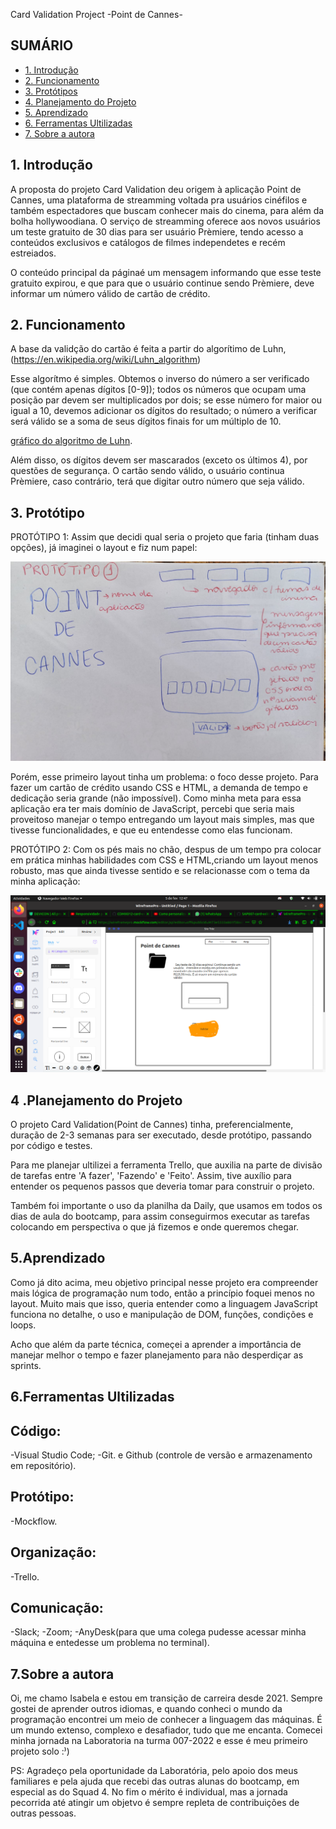 
Card Validation Project 
-Point de Cannes-


## SUMÁRIO

- [1. Introdução](#1-Introdução)
- [2. Funcionamento](#2-Funcionamento)
- [3. Protótipos](#3-Protótipos)
- [4. Planejamento do Projeto](#4-Planejamento)
- [5. Aprendizado](#5-O-que-aprendi)
- [6. Ferramentas Ultilizadas ](#6-Ferramentas)
- [7. Sobre a autora](#7-Autora)



## 1. Introdução

A proposta do projeto Card Validation deu origem à aplicação Point de Cannes, uma plataforma de streamming voltada pra usuários cinéfilos e também espectadores que buscam conhecer mais do cinema, para além da bolha hollywoodiana. 
O serviço de streamming oferece aos novos usuários um teste gratuito de 30 dias para ser usuário Prèmiere, tendo acesso a conteúdos exclusivos e catálogos de filmes independetes e recém estreiados.

O conteúdo principal da páginaé um mensagem informando que esse teste gratuito expirou, e que para que o usuário continue sendo Prèmiere, deve informar um número válido de cartão de crédito.


## 2. Funcionamento

A base da validção do cartão é feita a partir do algorítimo de Luhn, (https://en.wikipedia.org/wiki/Luhn_algorithm) 

Esse algorítmo é simples. Obtemos o inverso do número a ser verificado (que
contém apenas dígitos [0-9]); todos os números que ocupam uma posição par devem
ser multiplicados por dois; se esse número for maior ou igual a 10, devemos
adicionar os dígitos do resultado; o número a verificar será válido se a soma de
seus dígitos finais for um múltiplo de 10.

[gráfico do algoritmo de
Luhn](https://www.101computing.net/wp/wp-content/uploads/Luhn-Algorithm.png).

Além disso, os dígitos devem ser mascarados (exceto os últimos 4), por questões de segurança. O cartão sendo válido, o usuário continua Prèmiere, caso contrário, terá que digitar outro número que seja válido.

## 3. Protótipo

PROTÓTIPO 1:
Assim que decidi qual seria o projeto que faria (tinham duas opções), já imaginei o layout e fiz num papel:



![Getting Started](src/1protótipo.jpeg)

Porém, esse primeiro layout tinha um problema: o foco desse projeto. Para fazer um cartão de crédito usando CSS e HTML, a demanda de tempo e dedicação seria grande (não impossível). Como minha meta para essa aplicação era ter mais domínio de JavaScript, percebi que seria mais proveitoso manejar o tempo entregando um layout mais simples, mas que tivesse funcionalidades, e que eu entendesse como elas funcionam.


PROTÓTIPO 2:
Com os pés mais no chão, despus de um tempo pra colocar em prática minhas habilidades com CSS e HTML,criando um layout menos robusto, mas que ainda tivesse sentido e se relacionasse com o tema da minha aplicação:

![Getting Started](src/2protótipo.png) 



## 4 .Planejamento do Projeto

O projeto Card Validation(Point de Cannes) tinha, preferencialmente, duração de 2-3 semanas para ser executado, desde protótipo, passando por código e testes. 

Para me planejar ultilizei a ferramenta Trello, que auxilia na parte de divisão de tarefas entre 'A fazer', 'Fazendo' e 'Feito'. Assim, tive auxílio para entender os pequenos passos que deveria tomar para construir o projeto.

Também foi importante o uso da planilha da Daily, que usamos em todos os dias de aula do bootcamp, para assim conseguirmos executar as tarefas colocando em perspectiva o que já fizemos e onde queremos chegar.

## 5.Aprendizado

Como já dito acima, meu objetivo principal nesse projeto era compreender mais lógica de programação num todo, então a princípio foquei menos no layout. Muito mais que isso, queria entender como a linguagem JavaScript funciona no detalhe, o uso e manipulação de DOM, funções, condições e loops.

Acho que além da parte técnica, começei a aprender a importância de manejar melhor o tempo e fazer planejamento para não desperdiçar as sprints.

## 6.Ferramentas Ultilizadas

## Código:
-Visual Studio Code;
-Git. e Github (controle de versão e armazenamento em repositório).

## Protótipo:
-Mockflow.

## Organização:
-Trello.

## Comunicação:
-Slack;
-Zoom;
-AnyDesk(para que uma colega pudesse acessar minha máquina e entedesse um problema no terminal).

## 7.Sobre a autora

Oi, me chamo Isabela e estou em transição de carreira desde 2021. Sempre gostei de aprender outros idiomas, e quando conheci o mundo da programação encontrei um meio de conhecer a linguagem das máquinas. É um mundo extenso, complexo e desafiador, tudo que me encanta. Comecei minha jornada na Laboratoria na turma 007-2022 e esse é meu primeiro projeto solo :⁾)

PS: Agradeço pela oportunidade da Laboratória, pelo apoio dos meus familiares e pela ajuda que recebi das outras alunas do bootcamp, em especial as do Squad 4. No fim o mérito é individual, mas a jornada pecorrida até atingir um objetvo é sempre repleta de contribuições de outras pessoas.